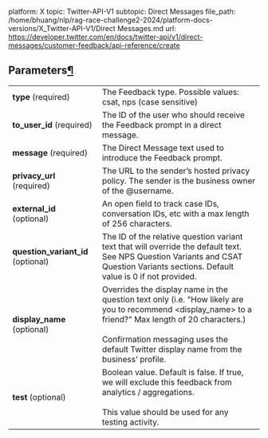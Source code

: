 platform: X
topic: Twitter-API-V1
subtopic: Direct Messages
file_path: /home/bhuang/nlp/rag-race-challenge2-2024/platform-docs-versions/X_Twitter-API-V1/Direct Messages.md
url: https://developer.twitter.com/en/docs/twitter-api/v1/direct-messages/customer-feedback/api-reference/create


## Parameters[¶](#parameters "Permalink to this headline")

|     |     |
| --- | --- |
| **type** (required) | The Feedback type. Possible values: csat, nps (case sensitive) |
| **to\_user\_id** (required) | The ID of the user who should receive the Feedback prompt in a direct message. |
| **message** (required) | The Direct Message text used to introduce the Feedback prompt. |
| **privacy\_url** (required) | The URL to the sender’s hosted privacy policy. The sender is the business owner of the @username. |
| **external\_id** (optional) | An open field to track case IDs, conversation IDs, etc with a max length of 256 characters. |
| **question\_variant\_id** (optional) | The ID of the relative question variant text that will override the default text. See NPS Question Variants and CSAT Question Variants sections. Default value is 0 if not provided. |
| **display\_name** (optional) | Overrides the display name in the question text only (i.e. "How likely are you to recommend <display\_name> to a friend?" Max length of 20 characters.)<br><br>Confirmation messaging uses the default Twitter display name from the business’ profile. |
| **test** (optional) | Boolean value. Default is false. If true, we will exclude this feedback from analytics / aggregations.<br><br>This value should be used for any testing activity. |